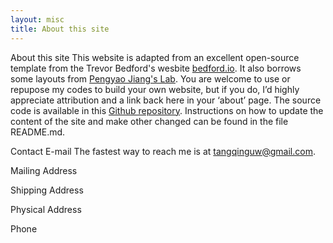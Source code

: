 ```yaml
---
layout: misc
title: About this site
---
```


About this site
This website is adapted from an excellent open-source template from the Trevor Bedford's wesbite [bedford.io](http://bedford.io). It also borrows some layouts from [Pengyao Jiang's Lab]. You are welcome to use or repupose my codes to build your own website, but if you do, I’d highly appreciate attribution and a link back here in your ‘about’ page. The source code is available in this [Github repository]. Instructions on how to update the content of the site and make other changed can be found in the file README.md.


Contact
E-mail
The fastest way to reach me is at tangqinguw@gmail.com.

Mailing Address


Shipping Address


Physical Address


Phone


[Pengyao Jiang's Lab]: (https://pyjiang.github.io/)
[Github repository]: (https://qingtanglab.github.io/)

